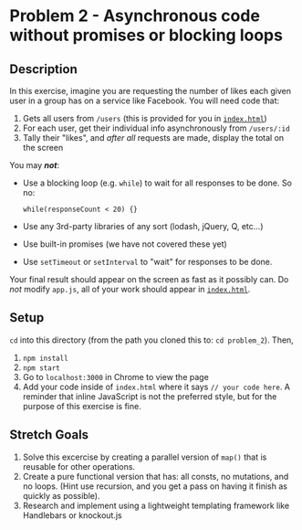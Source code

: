 # Problem 2 - Asynchronous code without promises or blocking loops

## Description

In this exercise, imagine you are requesting the number of likes each given user in a group has on a service like Facebook. You will need code that:

1. Gets all users from `/users` (this is provided for you in [`index.html`](problem_2/index.html))
1. For each user, get their individual info asynchronously from `/users/:id`
1. Tally their "likes", and _after_ *all* requests are made, display the total on the screen

You may ***not***:

- Use a blocking loop (e.g. `while`) to wait for all responses to be done. So no:

    ```
    while(responseCount < 20) {}
    ```
- Use any 3rd-party libraries of any sort (lodash, jQuery, Q, etc...)
- Use built-in promises (we have not covered these yet)
- Use `setTimeout` or `setInterval` to "wait" for responses to be done.

Your final result should appear on the screen as fast as it possibly can. Do *not* modify `app.js`, all of your work should appear in [`index.html`](index.html).

## Setup

`cd` into this directory (from the path you cloned this to: `cd problem_2`). Then,

1. `npm install`
1. `npm start`
1. Go to `localhost:3000` in Chrome to view the page
1. Add your code inside of `index.html` where it says `// your code here`. A reminder that inline JavaScript is not the preferred style, but for the purpose of this exercise is fine.

## Stretch Goals

1. Solve this excercise by creating a parallel version of `map()` that is reusable for other operations.
1. Create a pure functional version that has: all consts, no mutations, and no loops. (Hint use recursion, and you get a pass on having it finish as quickly as possible).
1. Research and implement using a lightweight templating framework like Handlebars or knockout.js


